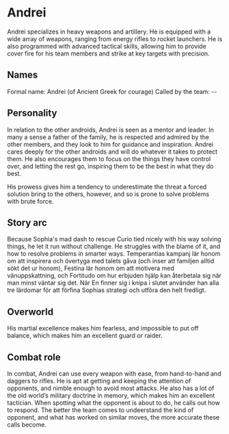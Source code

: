 # Andrei

Andrei specializes in heavy weapons and artillery. He is equipped with a wide array of weapons, ranging from energy rifles to rocket launchers. He is also programmed with advanced tactical skills, allowing him to provide cover fire for his team members and strike at key targets with precision.

## Names

Formal name: Andrei (of Ancient Greek for courage)
Called by the team: --

## Personality

In relation to the other androids, Andrei is seen as a mentor and leader. In many a sense a father of the family, he is respected and admired by the other members, and they look to him for guidance and inspiration. Andrei cares deeply for the other androids and will do whatever it takes to protect them. He also encourages them to focus on the things they have control over, and letting the rest go, inspiring them to be the best in what they do best.

His prowess gives him a tendency to underestimate the threat a forced solution bring to the others, however, and so is prone to solve problems with brute force.

## Story arc

Because Sophia's mad dash to rescue Curio tied nicely with his way solving things, he let it run without challenge. He struggles with the blame of it, and how to resolve problems in smarter ways. Temperantias kampanj lär honom om att inspirera och övertyga med talets gåva (och inser att familjen alltid sökt det ur honom), Festina lär honom om att motivera med vänuppskattning, och Fortitudo om hur erbjuden hjälp kan återbetala sig när man minst väntar sig det. När En finner sig i knipa i slutet använder han alla tre lärdomar för att förfina Sophias strategi och utföra den helt fredligt.

## Overworld

His martial excellence makes him fearless, and impossible to put off balance, which makes him an excellent guard or raider.

## Combat role

In combat, Andrei can use every weapon with ease, from hand-to-hand and daggers to rifles. He is apt at getting and keeping the attention of opponents, and nimble enough to avoid most attacks. He also has a lot of the old world’s military doctrine in memory, which makes him an excellent tactician. When spotting what the opponent is about to do, he calls out how to respond. The better the team comes to undeerstand the kind of opponent, and what has worked on similar moves, the more accurate these calls become.
